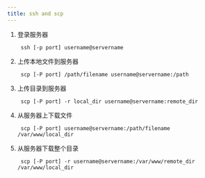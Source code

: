 ```yaml
---
title: ssh and scp
---
```


1. 登录服务器

        ssh [-p port] username@servername

2. 上传本地文件到服务器

        scp [-P port] /path/filename username@servername:/path   

3. 上传目录到服务器

        scp [-P port] -r local_dir username@servername:remote_dir

4. 从服务器上下载文件

        scp [-P port] username@servername:/path/filename /var/www/local_dir

5. 从服务器下载整个目录

        scp [-P port] -r username@servername:/var/www/remote_dir  /var/www/local_dir
